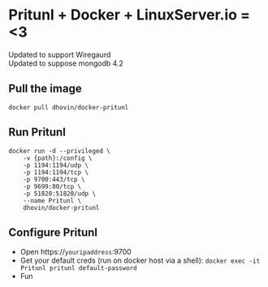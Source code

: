 # Pritunl + Docker + LinuxServer.io = <3

Updated to support Wiregaurd \
Updated to suppose mongodb 4.2

## Pull the image

    docker pull dhovin/docker-pritunl

## Run Pritunl

    docker run -d --privileged \
        -v {path}:/config \
        -p 1194:1194/udp \
        -p 1194:1194/tcp \
        -p 9700:443/tcp \
        -p 9699:80/tcp \
        -p 51820:51820/udp \
        --name Pritunl \
        dhovin/docker-pritunl

## Configure Pritunl

* Open https://`youripaddress`:9700
* Get your default creds (run on docker host via a shell): `docker exec -it Pritunl pritunl default-password`
* Fun
